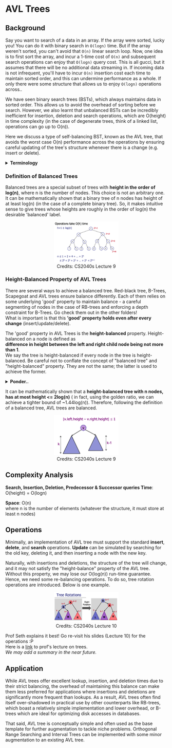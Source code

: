 # AVL Trees

## Background
Say you want to search of a data in an array. If the array were sorted, lucky you! You can do it with binary search in 
`O(logn)` time. But if the array weren't sorted, you can't avoid that `O(n)` linear search loop. Now, one idea is to 
first sort the array, and incur a 1-time cost of `O(n)` and subsequent search operations can enjoy that `O(logn)` query 
cost. This is all gucci, but it assumes that there will be no additional data streaming in. If incoming data is not 
infrequent, you'll have to incur `O(n)` insertion cost each time to maintain sorted order, and this can undermine 
performance as a whole. If only there were some structure that allows us to enjoy `O(logn)` operations across..

We have seen binary search trees (BSTs), which always maintains data in sorted order. This allows us to avoid the
overhead of sorting before we search. However, we also learnt that unbalanced BSTs can be incredibly inefficient for
insertion, deletion and search operations, which are O(height) in time complexity (in the case of degenerate trees, 
think of a linked list, operations can go up to O(n)).

Here we discuss a type of self-balancing BST, known as the AVL tree, that avoids the worst case O(n) performance 
across the operations by ensuring careful updating of the tree's structure whenever there is a change 
(e.g. insert or delete).

<details>
<summary> <b>Terminology</b> </summary>
<li>
Level: Refers to the number of edges from the root to that particular node. Root is at level 0.
</li>
<li>
Depth: The depth of a node is the same as its level; i.e. how far a node is from the root of the tree.
</li>
<li>
Height: The number of edges on the longest path from that node to a leaf. A leaf node has height 0.
</li>
</details>

### Definition of Balanced Trees
Balanced trees are a special subset of trees with **height in the order of log(n)**, where n is the number of nodes. 
This choice is not an arbitrary one. It can be mathematically shown that a binary tree of n nodes has height of at least
log(n) (in the case of a complete binary tree). So, it makes intuitive sense to give trees whose heights are roughly
 in the order of log(n) the desirable 'balanced' label.

<div align="center">
    <img src="../../../../../docs/assets/images/BalancedProof.png" width="40%">
    <br>
    Credits: CS2040s Lecture 9
</div>

### Height-Balanced Property of AVL Trees
There are several ways to achieve a balanced tree. Red-black tree, B-Trees, Scapegoat and AVL trees ensure balance 
differently. Each of them relies on some underlying 'good' property to maintain balance - a careful segmenting of nodes 
in the case of RB-trees and enforcing a depth constraint for B-Trees. Go check them out in the other folders! <br>
What is important is that this **'good' property holds even after every change** (insert/update/delete).

The 'good' property in AVL Trees is the **height-balanced** property. Height-balanced on a node is defined as  
**difference in height between the left and right child node being not more than 1**. <br>
We say the tree is height-balanced if every node in the tree is height-balanced. Be careful not to conflate 
the concept of "balanced tree" and "height-balanced" property. They are not the same; the latter is used to achieve the
former.

<details>
<summary> <b>Ponder..</b> </summary>
Can a tree exists where there exists 2 leaf nodes whose depths differ by more than 1? What about 2? 10?
<details>
<summary> <b>Answer</b> </summary>
Yes! In fact, you can always construct a large enough AVL tree where their difference in depth is > some arbitrary x!
</details>
</details>

It can be mathematically shown that a **height-balanced tree with n nodes, has at most height <= 2log(n)** (
in fact, using the golden ratio, we can achieve a tighter bound of ~1.44log(n)).
Therefore, following the definition of a balanced tree, AVL trees are balanced.

<div align="center">
    <img src="../../../../../docs/assets/images/AvlTree.png" width="40%">
    <br>
    Credits: CS2040s Lecture 9
</div>

## Complexity Analysis
**Search, Insertion, Deletion, Predecessor & Successor queries Time**: O(height) = O(logn)

**Space**: O(n) <br>
where n is the number of elements (whatever the structure, it must store at least n nodes)

## Operations
Minimally, an implementation of AVL tree must support the standard **insert**, **delete**, and **search** operations. 
**Update** can be simulated by searching for the old key, deleting it, and then inserting a node with the new key. 

Naturally, with insertions and deletions, the structure of the tree will change, and it may not satisfy the 
"height-balance" property of the AVL tree. Without this property, we may lose our O(log(n)) run-time guarantee. 
Hence, we need some re-balancing operations. To do so, tree rotation operations are introduced. Below is one example.

<div align="center">
    <img src="../../../../../docs/assets/images/TreeRotation.png" width="40%">
    <br>
    Credits: CS2040s Lecture 10
</div>

Prof Seth explains it best! Go re-visit his slides (Lecture 10) for the operations :P <br>
Here is a [link](https://www.youtube.com/watch?v=dS02_IuZPes&list=PLgpwqdiEMkHA0pU_uspC6N88RwMpt9rC8&index=9) 
to prof's lecture on trees. <br>
_We may add a summary in the near future._

## Application
While AVL trees offer excellent lookup, insertion, and deletion times due to their strict balancing, 
the overhead of maintaining this balance can make them less preferred for applications 
where insertions and deletions are significantly more frequent than lookups. As a result, AVL trees often find itself
over-shadowed in practical use by other counterparts like RB-trees, 
which boast a relatively simple implementation and lower overhead, or B-trees which are ideal for optimizing disk 
accesses in databases.

That said, AVL tree is conceptually simple and often used as the base template for further augmentation to tackle 
niche problems. Orthogonal Range Searching and Interval Trees can be implemented with some minor augmentation to 
an existing AVL tree.
